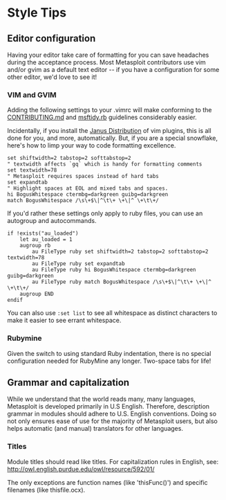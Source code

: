 # Style Tips

## Editor configuration

Having your editor take care of formatting for you can save headaches during the acceptance process. Most Metasploit contributors use vim and/or gvim as a default text editor -- if you have a configuration for some other editor, we'd love to see it!

### VIM and GVIM

Adding the following settings to your .vimrc will make conforming to the [CONTRIBUTING.md](https://github.com/rapid7/metasploit-framework/blob/master/CONTRIBUTING.md) and [msftidy.rb](https://github.com/rapid7/metasploit-framework/blob/master/tools/msftidy.rb) guidelines considerably easier. 

Incidentally, if you install the [Janus Distribution](https://github.com/carlhuda/janus) of vim plugins, this is all done for you, and more, automatically. But, if you are a special snowflake, here's how to limp your way to code formatting excellence.

    set shiftwidth=2 tabstop=2 softtabstop=2
    " textwidth affects `gq` which is handy for formatting comments
    set textwidth=78
    " Metasploit requires spaces instead of hard tabs
    set expandtab
    " Highlight spaces at EOL and mixed tabs and spaces.
    hi BogusWhitespace ctermbg=darkgreen guibg=darkgreen
    match BogusWhitespace /\s\+$\|^\t\+ \+\|^ \+\t\+/


If you'd rather these settings only apply to ruby files, you can use an autogroup and autocommands.

    if !exists("au_loaded")
        let au_loaded = 1
        augroup rb
            au FileType ruby set shiftwidth=2 tabstop=2 softtabstop=2 textwidth=78
            au FileType ruby set expandtab
            au FileType ruby hi BogusWhitespace ctermbg=darkgreen guibg=darkgreen
            au FileType ruby match BogusWhitespace /\s\+$\|^\t\+ \+\|^ \+\t\+/
        augroup END
    endif

You can also use `:set list` to see all whitespace as distinct characters to make it easier to see errant whitespace.

### Rubymine

Given the switch to using standard Ruby indentation, there is no special configuration needed for RubyMine any longer. Two-space tabs for life!

## Grammar and capitalization

While we understand that the world reads many, many languages, Metasploit is developed primarily in U.S English. Therefore, description grammar in modules should adhere to U.S. English conventions. Doing so not only ensures ease of use for the majority of Metasploit users, but also helps automatic (and manual) translators for other languages.

### Titles

Module titles should read like titles. For capitalization rules in English, see: http://owl.english.purdue.edu/owl/resource/592/01/
    
The only exceptions are function names (like 'thisFunc()') and specific filenames (like thisfile.ocx). 